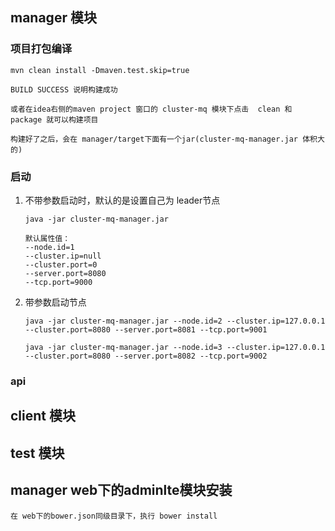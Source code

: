 ## manager 模块

### 项目打包编译

```$xslt
mvn clean install -Dmaven.test.skip=true

BUILD SUCCESS 说明构建成功

或者在idea右侧的maven project 窗口的 cluster-mq 模块下点击  clean 和 package 就可以构建项目

构建好了之后，会在 manager/target下面有一个jar(cluster-mq-manager.jar 体积大的)
```

### 启动
1. 不带参数启动时，默认的是设置自己为 leader节点

	```
	java -jar cluster-mq-manager.jar
	
	默认属性值：
	--node.id=1
	--cluster.ip=null
	--cluster.port=0 
	--server.port=8080
	--tcp.port=9000
	```
2. 带参数启动节点

	```$xslt
	java -jar cluster-mq-manager.jar --node.id=2 --cluster.ip=127.0.0.1 --cluster.port=8080 --server.port=8081 --tcp.port=9001
	
	java -jar cluster-mq-manager.jar --node.id=3 --cluster.ip=127.0.0.1 --cluster.port=8080 --server.port=8082 --tcp.port=9002
	```

### api
    
## client 模块

## test 模块

## manager web下的adminlte模块安装

    在 web下的bower.json同级目录下，执行 bower install 
